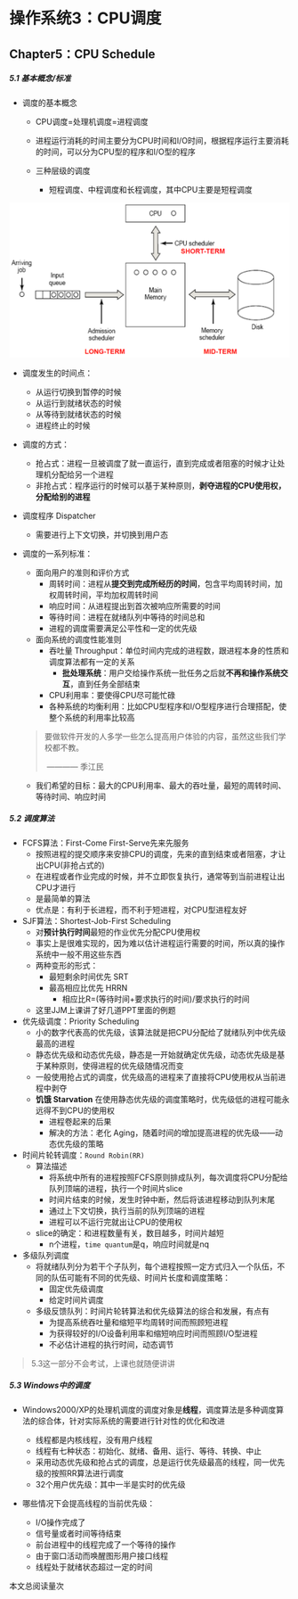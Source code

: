 # 操作系统3：CPU调度

## Chapter5：CPU Schedule

##### 5.1 基本概念/标准

- 调度的基本概念
  - CPU调度=处理机调度=进程调度

  - 进程运行消耗的时间主要分为CPU时间和I/O时间，根据程序运行主要消耗的时间，可以分为CPU型的程序和I/O型的程序

  - 三种层级的调度

    - 短程调度、中程调度和长程调度，其中CPU主要是短程调度

![image-20201015141557996](./static/image-20201015141557996.png)
  - 调度发生的时间点：

    - 从运行切换到暂停的时候
    - 从运行到就绪状态的时候
    - 从等待到就绪状态的时候
    - 进程终止的时候

  - 调度的方式：

    - 抢占式：进程一旦被调度了就一直运行，直到完成或者阻塞的时候才让处理机分配给另一个进程
    - 非抢占式：程序运行的时候可以基于某种原则，**剥夺进程的CPU使用权，分配给别的进程** 

  - 调度程序 Dispatcher

    - 需要进行上下文切换，并切换到用户态

- 调度的一系列标准：

  - 面向用户的准则和评价方式
    - 周转时间：进程从**提交到完成所经历的时间**，包含平均周转时间，加权周转时间，平均加权周转时间
    - 响应时间：从进程提出到首次被响应所需要的时间
    - 等待时间：进程在就绪队列中等待的时间总和
    - 进程的调度需要满足公平性和一定的优先级
  - 面向系统的调度性能准则
    - 吞吐量 Throughput：单位时间内完成的进程数，跟进程本身的性质和调度算法都有一定的关系
      - **批处理系统**：用户交给操作系统一批任务之后就**不再和操作系统交互**，直到任务全部结束
    - CPU利用率：要使得CPU尽可能忙碌
    - 各种系统的均衡利用：比如CPU型程序和I/O型程序进行合理搭配，使整个系统的利用率比较高

  > 要做软件开发的人多学一些怎么提高用户体验的内容，虽然这些我们学校都不教。
  >
  > ​                                                        ———— 季江民
  
  - 我们希望的目标：最大的CPU利用率、最大的吞吐量，最短的周转时间、等待时间、响应时间



##### 5.2 调度算法

- FCFS算法：First-Come First-Serve先来先服务
  - 按照进程的提交顺序来安排CPU的调度，先来的直到结束或者阻塞，才让出CPU(非抢占式的)
  - 在进程或者作业完成的时候，并不立即恢复执行，通常等到当前进程让出CPU才进行
  - 是最简单的算法
  - 优点是：有利于长进程，而不利于短进程，对CPU型进程友好
- SJF算法：Shortest-Job-First Scheduling
  - 对**预计执行时间**最短的作业优先分配CPU使用权
  - 事实上是很难实现的，因为难以估计进程运行需要的时间，所以真的操作系统中一般不用这些东西
  - 两种变形的形式：
    - 最短剩余时间优先 SRT
    - 最高相应比优先 HRRN
      - 相应比R=(等待时间+要求执行的时间)/要求执行的时间
  - 这里JJM上课讲了好几道PPT里面的例题
- 优先级调度：Priority Scheduling
  - 小的数字代表高的优先级，该算法就是把CPU分配给了就绪队列中优先级最高的进程
  - 静态优先级和动态优先级，静态是一开始就确定优先级，动态优先级是基于某种原则，使得进程的优先级随情况而变
  - 一般使用抢占式的调度，优先级高的进程来了直接将CPU使用权从当前进程中剥夺
  - **饥饿 Starvation** 在使用静态优先级的调度策略时，优先级低的进程可能永远得不到CPU的使用权
    - 进程卷起来的后果
    - 解决的方法：老化 Aging，随着时间的增加提高进程的优先级——动态优先级的策略
- 时间片轮转调度：`Round Robin(RR)`
  - 算法描述
    - 将系统中所有的进程按照FCFS原则排成队列，每次调度将CPU分配给队列顶端的进程，执行一个时间片slice
    - 时间片结束的时候，发生时钟中断，然后将该进程移动到队列末尾
    - 通过上下文切换，执行当前的队列顶端的进程
    - 进程可以不运行完就出让CPU的使用权
  - slice的确定：和进程数量有关，数目越多，时间片越短
    - n个进程，`time quantum`是q，响应时间就是nq
- 多级队列调度
  - 将就绪队列分为若干个子队列，每个进程按照一定方式归入一个队伍，不同的队伍可能有不同的优先级、时间片长度和调度策略：
    - 固定优先级调度
    - 给定时间片调度
  - 多级反馈队列：时间片轮转算法和优先级算法的综合和发展，有点有
    - 为提高系统吞吐量和缩短平均周转时间而照顾短进程
    - 为获得较好的I/O设备利用率和缩短响应时间而照顾I/O型进程
    - 不必估计进程的执行时间，动态调节

> 5.3这一部分不会考试，上课也就随便讲讲

##### 5.3 Windows中的调度

- Windows2000/XP的处理机调度的调度对象是**线程**，调度算法是多种调度算法的综合体，针对实际系统的需要进行针对性的优化和改进
  - 线程都是内核线程，没有用户线程
  - 线程有七种状态：初始化、就绪、备用、运行、等待、转换、中止
  - 采用动态优先级和抢占式的调度，总是运行优先级最高的线程，同一优先级的按照RR算法进行调度
  - 32个用户优先级：其中一半是实时的优先级

- 哪些情况下会提高线程的当前优先级：
  - I/O操作完成了
  - 信号量或者时间等待结束
  - 前台进程中的线程完成了一个等待的操作
  - 由于窗口活动而唤醒图形用户接口线程
  - 线程处于就绪状态超过一定的时间

<span id="busuanzi_container_page_pv">本文总阅读量<span id="busuanzi_value_page_pv"></span>次</span>
